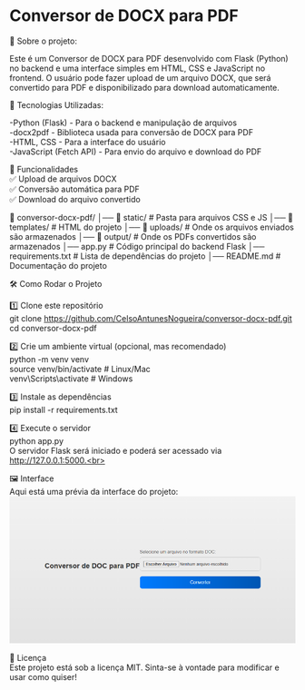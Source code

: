 # Conversor de DOCX para PDF

📌 Sobre o projeto:

Este é um Conversor de DOCX para PDF desenvolvido com Flask (Python) no backend e uma interface simples em HTML, CSS e JavaScript no frontend. O usuário pode fazer upload de um arquivo DOCX, que será convertido para PDF e disponibilizado para download automaticamente.

🚀 Tecnologias Utilizadas:<br>

-Python (Flask) - Para o backend e manipulação de arquivos <br>
-docx2pdf - Biblioteca usada para conversão de DOCX para PDF <br>
-HTML, CSS - Para a interface do usuário <br>
-JavaScript (Fetch API) - Para envio do arquivo e download do PDF <br>

🎯 Funcionalidades <br>
✅ Upload de arquivos DOCX<br>
✅ Conversão automática para PDF<br>
✅ Download do arquivo convertido<br>

📂 conversor-docx-pdf/
│── 📂 static/           # Pasta para arquivos CSS e JS
│── 📂 templates/        # HTML do projeto
│── 📂 uploads/          # Onde os arquivos enviados são armazenados
│── 📂 output/           # Onde os PDFs convertidos são armazenados
│── app.py              # Código principal do backend Flask
│── requirements.txt    # Lista de dependências do projeto
│── README.md           # Documentação do projeto

🛠 Como Rodar o Projeto

1️⃣ Clone este repositório <br>
git clone https://github.com/CelsoAntunesNogueira/conversor-docx-pdf.git <br>
cd conversor-docx-pdf

2️⃣ Crie um ambiente virtual (opcional, mas recomendado) <br>
python -m venv venv <br>
source venv/bin/activate  # Linux/Mac <br>
venv\Scripts\activate     # Windows <br>

3️⃣ Instale as dependências<br>
pip install -r requirements.txt

4️⃣ Execute o servidor<br>
python app.py <br>
O servidor Flask será iniciado e poderá ser acessado via http://127.0.0.1:5000.<br>

🖼️ Interface <br>
Aqui está uma prévia da interface do projeto: <br>
![image](interface.png)


📜 Licença <br>
Este projeto está sob a licença MIT. Sinta-se à vontade para modificar e usar como quiser!
